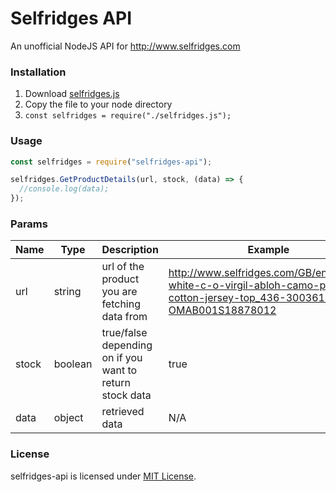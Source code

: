 # Selfridges API
An unofficial NodeJS API for http://www.selfridges.com

### Installation
1. Download [selfridges.js](selfridges.js)
2. Copy the file to your node directory
3. `const selfridges = require("./selfridges.js");`

### Usage
```js
const selfridges = require("selfridges-api");

selfridges.GetProductDetails(url, stock, (data) => {
  //console.log(data);
});
```

### Params
Name | Type | Description | Example
------------ | ------------- | ------------- | -------------
url | string | url of the product you are fetching data from | http://www.selfridges.com/GB/en/cat/off-white-c-o-virgil-abloh-camo-print-cotton-jersey-top_436-3003613-OMAB001S18878012
stock | boolean | true/false depending on if you want to return stock data | true
data | object | retrieved data | N/A

### License
selfridges-api is licensed under [MIT License](https://github.com/cxllum-xyz/selfridges-api/blob/master/LICENSE).
